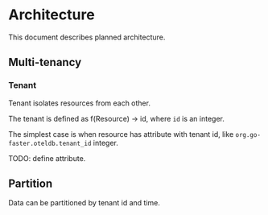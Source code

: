 # Architecture

This document describes planned architecture.

## Multi-tenancy

### Tenant

Tenant isolates resources from each other.

The tenant is defined as f(Resource) → id, where `id` is an integer.

The simplest case is when resource has attribute with tenant id,
like `org.go-faster.oteldb.tenant_id` integer.

TODO: define attribute.

## Partition

Data can be partitioned by tenant id and time.

